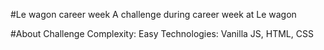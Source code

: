 #Le wagon career week
A challenge during career week at Le wagon

#About Challenge
Complexity: Easy
Technologies: Vanilla JS, HTML, CSS
